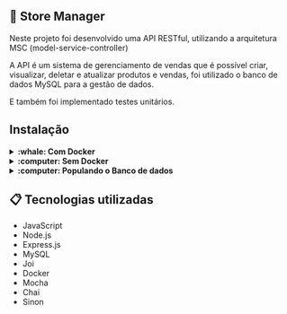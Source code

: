 ##  :page_with_curl: Store Manager
Neste projeto foi desenvolvido uma API RESTful, utilizando a arquitetura MSC (model-service-controller)

A API é um sistema de gerenciamento de vendas que é possível criar, visualizar, deletar e atualizar produtos e vendas, foi utilizado o banco de dados MySQL para a gestão de dados.

E também foi implementado testes unitários.

## Instalação
<details>
  <summary><strong>:whale: Com Docker</strong></summary><br />

### 1 - Clone o repositório
```bash
git clone git@github.com:Bissixp/store-manager.git
```
### 2 - Mude para pasta do repositório
```bash
cd store-manager
```
### 3 - Rode o contêiner na pasta raiz da aplicação
```bash
docker-compose up -d
```
### 4 - Abra o terminal do container
```bash
docker exec -it store_manager bash
```
### 5 - Instale as dependências no terminal do container
```bash
npm install
```
### 6 - Rode o servidor
```bash
npm start
```
### 7 - Faça requisições para o servidor aberto na porta 3000
Recomendo utilizar a extensão Thunder Client no VS Code para fazer as requisições

 </details>
 <details>
  <summary><strong>:computer: Sem Docker</strong></summary><br />
 

  ### 1 - Clone o repositório
```bash
git clone git@github.com:Bissixp/store-manager.git
```
  ### 2 - Mude para pasta do repositório
```bash
cd store-manager
```
  ### 3 - Instale as dependências
```bash
npm install
```
  ### 4 - Rode o servidor
```bash
npm start
```
### 5 - Faça requisições para o servidor aberto na porta 3000
Recomendo utilizar a extensão Thunder Client no VS Code para fazer as requisições

</details>

 <details>
 <summary><strong>:computer: Populando o Banco de dados</strong></summary><br />
Conecte ao servidor MySQL rodando na porta 3306 usando o cliente MySQL e utilize as seguintes credenciais:

* host: `db`
* user: `root`
* password: `password`

execute os scripts que estão nos arquivos migration.sql e seed.sql no workbench.
 </details>


## 📋 Tecnologias utilizadas

- JavaScript
- Node.js
- Express.js
- MySQL
- Joi
- Docker
- Mocha
- Chai
- Sinon
